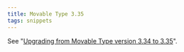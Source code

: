 ```yaml
---
title: Movable Type 3.35
tags: snippets
---
```


See "[Upgrading from Movable Type version 3.34 to 3.35](http://typechecked.net/wiki/Upgrading%20from%20Movable%20Type%20version%203.34%20to%203.35)".
